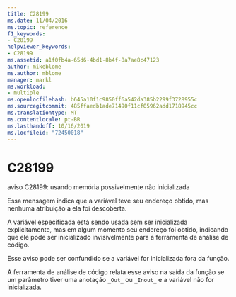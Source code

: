 ```yaml
---
title: C28199
ms.date: 11/04/2016
ms.topic: reference
f1_keywords:
- C28199
helpviewer_keywords:
- C28199
ms.assetid: a1f0fb4a-65d6-4bd1-8b4f-8a7ae8c47123
author: mikeblome
ms.author: mblome
manager: markl
ms.workload:
- multiple
ms.openlocfilehash: b645a10f1c9850ff6a542da385b2299f3728955c
ms.sourcegitcommit: 485ffaedb1ade71490f11cf05962add1718945cc
ms.translationtype: MT
ms.contentlocale: pt-BR
ms.lasthandoff: 10/16/2019
ms.locfileid: "72450018"
---
```

# <a name="c28199"></a>C28199
aviso C28199: usando memória possivelmente não inicializada

 Essa mensagem indica que a variável teve seu endereço obtido, mas nenhuma atribuição a ela foi descoberta.

 A variável especificada está sendo usada sem ser inicializada explicitamente, mas em algum momento seu endereço foi obtido, indicando que ele pode ser inicializado invisivelmente para a ferramenta de análise de código.

 Esse aviso pode ser confundido se a variável for inicializada fora da função.

 A ferramenta de análise de código relata esse aviso na saída da função se um parâmetro tiver uma anotação `_Out_` ou `_Inout_` e a variável não for inicializada.
